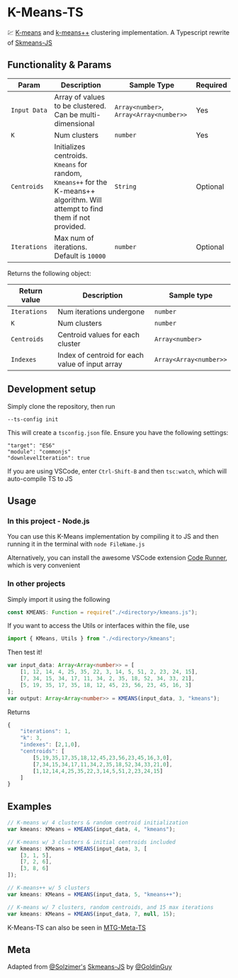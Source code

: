 # K-Means-TS

💹 [K-means](https://en.wikipedia.org/wiki/K-means_clustering) and [k-means++](https://en.wikipedia.org/wiki/K-means%2B%2B) clustering implementation. A Typescript rewrite of [Skmeans-JS](https://github.com/solzimer/skmeans#readme)

## Functionality & Params

<!-- #### KMEANS(input_data, k, [type], [centroids], [iterations]) -->

| Param        | Description                                                                                                                    | Sample Type                             | Required |
| ------------ | ------------------------------------------------------------------------------------------------------------------------------ | --------------------------------------- | -------- |
| `Input Data` | Array of values to be clustered. Can be multi-dimensional                                                                      | `Array<number>`, `Array<Array<number>>` | Yes      |
| `K`          | Num clusters                                                                                                                   | `number`                                | Yes      |
| `Centroids`  | Initializes centroids. `Kmeans` for random, `Kmeans++` for the K-means++ algorithm. Will attempt to find them if not provided. | `String`                                | Optional |
| `Iterations` | Max num of iterations. Default is `10000`                                                                                      | `number`                                | Optional |

Returns the following object:

| Return value | Description                                     | Sample type            |
| ------------ | ----------------------------------------------- | ---------------------- |
| `Iterations` | Num iterations undergone                        | `number`               |
| `K`          | Num clusters                                    | `number`               |
| `Centroids`  | Centroid values for each cluster                | `Array<number>`        |
| `Indexes`    | Index of centroid for each value of input array | `Array<Array<number>>` |

## Development setup

Simply clone the repository, then run

```
--ts-config init
```

This will create a `tsconfig.json` file. Ensure you have the following settings:

```
"target": "ES6"
"module": "commonjs"
"downlevelIteration": true
```

If you are using VSCode, enter `Ctrl-Shift-B` and then `tsc:watch`, which will auto-compile TS to JS

## Usage

### In this project - Node.js

You can use this K-Means implementation by compiling it to JS and then running it in the terminal with `node FileName.js`

Alternatively, you can install the awesome VSCode extension [Code Runner](https://marketplace.visualstudio.com/items?itemName=formulahendry.code-runner), which is very convenient

### In other projects

Simply import it using the following

```typescript
const KMEANS: Function = require("./<directory>/kmeans.js");
```

If you want to access the Utils or interfaces within the file, use

```typescript
import { KMeans, Utils } from "./<directory>/kmeans";
```

Then test it!

```typescript
var input_data: Array<Array<number>> = [
	[1, 12, 14, 4, 25, 35, 22, 3, 14, 5, 51, 2, 23, 24, 15],
	[7, 34, 15, 34, 17, 11, 34, 2, 35, 18, 52, 34, 33, 21],
	[5, 19, 35, 17, 35, 18, 12, 45, 23, 56, 23, 45, 16, 3]
];
var output: Array<Array<number>> = KMEANS(input_data, 3, "kmeans");
```

Returns

```typescript
{
	"iterations": 1,
	"k": 3,
	"indexes": [2,1,0],
	"centroids": [
		[5,19,35,17,35,18,12,45,23,56,23,45,16,3,0],
		[7,34,15,34,17,11,34,2,35,18,52,34,33,21,0],
		[1,12,14,4,25,35,22,3,14,5,51,2,23,24,15]
	]
}
```

## Examples

```typescript
// K-means w/ 4 clusters & random centroid initialization
var kmeans: KMeans = KMEANS(input_data, 4, "kmeans");

// K-means w/ 3 clusters & initial centroids included
var kmeans: KMeans = KMEANS(input_data, 3, [
	[3, 1, 5],
	[7, 2, 6],
	[3, 8, 6]
]);

// K-means++ w/ 5 clusters
var kmeans: KMeans = KMEANS(input_data, 5, "kmeans++");

// K-means w/ 7 clusters, random centroids, and 15 max iterations
var kmeans: KMeans = KMEANS(input_data, 7, null, 15);
```

K-Means-TS can also be seen in [MTG-Meta-TS](https://github.com/GoldinGuy/MTGMeta-TS)

<!--
## Contributing

1. Fork K-Means-TS [here](https://github.com/GoldinGuy/K-Means-TS/fork)
2. Create a feature branch (`git checkout -b feature/fooBar`)
3. Commit your changes (`git commit -am 'Add some fooBar'`)
4. Push to the branch (`git push origin feature/fooBar`)
5. Create a new Pull Request -->

## Meta

Adapted from [@Solzimer's](https://github.com/solzimer) [Skmeans-JS](https://github.com/solzimer/skmeans#readme) by [@GoldinGuy](https://github.com/GoldinGuy)

<!-- Distributed under the GNU AGPLv3 license. See [LICENSE](https://github.com/GoldinGuy/PearDrop/blob/master/LICENSE) for more information. -->
